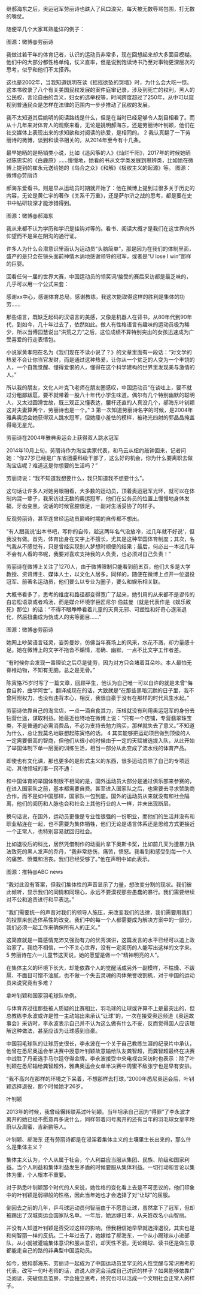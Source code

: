 继郝海东之后，奥运冠军劳丽诗也跌入了风口浪尖，每天被无数辱骂包围，打无数的嘴仗。

随便举几个大家耳熟能详的例子：

图源：微博@劳丽诗

我做过若干年的体育记者，认识的运动员非常多，现在回想起来却大多面目模糊。他们中的大部分都性格单纯，仗义直率，但是说到饱读诗书乃至对事物更深层次的思考，似乎和他们不太搭界。

这也是2002年，当我知道姚明在读《摇摇欲坠的哭墙》时，为什么会大吃一惊。这本书收录了八个有关美国民权发展的案件庭审记录，涉及到死亡的权利，黑人的公民权，言论自由的含义，妇女的选举权等，时间跨度超过了250年，从中可以窥视到普通民众是怎样在法律的范围内一步步推动了民权的发展。

我不太知道其后姚明的阅读路线是什么，但是在当时已经足够令人刮目相看了。而从十几年来对体育人的观察来看，无论是姚明郝海东，还是劳丽诗叶钊颖，他们在社交媒体上表现出来的求知欲和对阅读的热爱，是相同的。 2 我认真翻了一下劳丽诗的微博，谈到和读书相关的，从2014年至今有十几条。

最早她晒的是畅销类小说，比如《追风筝的人》《灿烂千阳》，2017年的时候她晒过陈忠实的《白鹿原》……慢慢地，她看的书从文学类发展到思辨类，比如她在微博上提到的崔永元送给她的《乌合之众》《和解》《极权主义的起源》等。 图源：微博@劳丽诗

郝海东爱看书，则是早从运动员时期就开始了：他在微博上提到过很多关于历史的内容，无论是黄仁宇的著作《关系千万重》，还是萨尔浒之战的思考，都是要在史书中钻研较深才能涉猎得到。 

图源：微博@郝海东

我从来都不认为学历和学识是挂钩对等的。看书、阅读大概才是我们在这世界向外仰望而不是呆在阴沟的通行证。

许多人为什么会潜意识里面认为运动员“头脑简单”，那是因为在我们的体制里面，盛产的是只会在镜头面前神情木讷地感谢领导的冠军，或者是“U lose I win”那样的巨婴。

回看任何一届的世界大赛，中国运动员的领奖词/接受的赛后采访都是最乏味的，几乎可以用一个公式来套：

感谢xx中心，感谢体育总局，感谢教练，我这次能取得这样的胜利是集体的功劳……

那些语言，既缺乏起码的汉语言的美感，又像是机器人在背书，从80年代到90年代，到如今，几十年过去了，依然如此。做人有性格语言有趣味的运动员极为稀少，所以当傅园慧说出“洪荒之力”之后，这位成绩不算特别突出的女孩迅速成为广受喜爱的行走表情包。

小说家黄孝阳在名为《我们现在不读小说了？》的文章里面有一段话：“对文学的热爱不会让你当官发财，而是通过这种热爱，让你从一个贫乏的人变为一个丰饶的人，一个自我觉醒、懂得爱恨的人，懂得在这个科学建构的世界里发现美与激情的人。”

所以我的朋友，文化人叶克飞老师在朋友圈感叹，中国运动员“在谈吐上，要不就过分粗鄙跋扈，要不就带着一股八十年代小学生味道。偶尔有几个特别幽默的聪明人，又太过圆滑世故，既三观正又懂表达，腰杆还直的人真没几个，郝海东叶钊颖这对夫妻算两个，劳丽诗也是一个。” 3 第一次知道劳丽诗名字的时候，是2004年雅典奥运会她获得双人跳水冠军，但她瘦小羞怯的模样，被艳光四射的郭晶晶掩盖得毫无星光。

劳丽诗在2004年雅典奥运会上获得双人跳水冠军

2014年10月上旬，劳丽诗作为淘宝卖家代表，和马云从纽约敲钟回来，记者问她：“你27岁已经是广东省团委科级干部了，这么好的机会，你为什么要离职去做淘宝店呢？难道这是你想要的生活吗？”

劳丽诗说：“我不知道我想要什么，我只知道我不想要什么”。

这句话让许多人对她另眼相看，大多数的运动员，顶着奥运冠军光环，就可以在体制内混一辈子，我采访过无数的奥运冠军，他们在公务员的位置上慢慢地身体发福，牙齿变黑，说话的时候官腔很足，一副对生活妥协了的样子。

反观劳丽诗，甚至连曾经运动员巅峰时期的自传都不想出。

“有人跟我说‘出本书吧，写你的自传，趁这两年名气没放冷，过几年就不好说’，但我没有做。首先，体育出身在文字上不擅长，尤其是这种举国体育制度；其次，名气我从不感觉有，只是曾经实现别人梦想时顺便的结果；最后，何必出一本过几年不会有人看的书呢，我要对喜欢支持我的人负责，也必须对自己负责！”

劳丽诗在微博上关注了1270人，由于微博限制只能看到前五页，他们大多是大学教授、资讯博主、媒体人士，以文化人居多。同样的，随便在微博上点开一位退役冠军、前著名运动员，他们要么以专业为圈子，要么和娱乐相关联。

大概书看多了，思考的维度和路径都变得宽广了起来，她引用的从来都不是谬传的白岩松语录或者鸡汤，而是媒介环境学巨匠尼尔·伯兹曼（就是代表作是《娱乐致死》那位）的话：“不得不眼睁睁看着儿童的天真无邪、可塑性和好奇心逐渐退化，然后扭曲成为伪成人的劣等面目……”

图源：微博@劳丽诗

她网上吵架语言轻灵，姿势曼妙，仿佛当年赛场上的风采，水花不溅，却力量感十足。她在微博上的文字不拖沓不煽情，准确、幽默，一点不比文字工作者差。

“有时候你会发现一番理论之后尽是徒劳，因为对方只会堵着耳朵吵。本人最怕无脊椎动物，不知有无脑，总之是无骨。”

陈寅恪75岁时写了一篇文章，回顾平生，他认为自己唯一可以自许的就是未曾“侮食自矜，曲学阿世”。翻译成现在的话，大致就是“在那些黑暗沉默的日子里，我不曾阿附权力，也没有违背本心，相反，我很自豪于没有在那样的时代风生水起。”

劳丽诗依靠自己的淘宝店，一点一滴自食其力，压根就没有利用奥运冠军的身份去钻营仕途，谋取利益。她最近也特地在微博上说：“只有一个店铺，专营翡翠珠宝类，不是普通的必需消费品，不必为支持去勉力购买，那样就失去了意义。”不知道为什么，总让我莫名地联想起陈寅恪的话。 4 其实能够把运动项目做到顶级的人一定需要很高的智商，但他们从很小的时候由于一定的天赋被选拨入队，从此开始了举国体制下单一层面的训练生活，相当一部分从此变成了流水线的体育产品。

即使也有文化课，那也更多的是形式主义的东西，很多运动员除了自己的专项运动，其他领域的事一窍不通：

和中国体育的举国体制很不相同的是，国外运动员大部分是通过俱乐部来参赛的，在进入国家队之前，基本都需要自费。甚至进入国家队之后，也需要去寻求赞助商合作，而不是如中国那样，国家队一包到底。国外的运动员从来就没有和社会隔离，他们的阅历和人脉也会和社会上其他行业的人一样，并未出现断层。

换句话说，在国外，运动员更像是专业性很强的一份职业，而他们的生活并没有和职业粘连在一起，也不需要为集体牺牲，他们无论是语言体系还是思维方式更接近一个正常人，也特别容易就回归社会。

比如退役后的科比，居然凭借制作的动画片拿下奥斯卡奖，比如前几天为遭暴力执法致死的黑人发声的乔丹，“我非常悲伤，痛苦，愤怒。我看到和感受到每一个人的痛苦、愤慨和沮丧。我们已经受够了。”他在声明中如此表示。

图源：推特@ABC news

“我对此没有答案，但我们集体性的声音显示了力量，想改变分割的现状。我们彼此倾听，显示我们的同情和同理心，永远不要漠视那些愚蠢的暴行。我们需要继续对不公和追责进行和平表达。”

“我们需要统一的声音对我们的领导人施压，来改变我们的法律，我们需要用我们的投票来创造体系性的改变。我们中的每一个人都需要成为解决方案中的一部分，我们必须一起工作来确保所有人的正义。”

这简直就是一篇感情充沛又强劲有力的优秀演讲，这篇发言的水平已经可以追上政治家了。我绝不相信，一个不关心世界，没有一定阅历的人能写出这样的文字来。 5 劳丽诗在六一儿童节这天说，她的愿望是做一个“精神明亮的人”。

在集体主义的环境下长大，却能依靠个人的觉醒活成另外一副模样，不枯燥、不跋扈、不面目可憎不油腻，也不做一个失去灵魂的肉体荣誉收割机，对于中国的运动员来说究竟有多难？

拿叶钊颖和国家羽毛球队举例。

与体育界过往那些被人质疑的比赛相比，羽毛球的让球或许算不上是最突出的，但总教练李永波或许是惟一主动站出来承认“让球”的，一次在接受奥运频道《奥运故事会》采访时，李永波表示自己并不认为这么做有什么不妥，反而觉得国人应该理解这种做法，甚至应该为让球感到自豪。

中国羽毛球队的让球历史很长，李永波在一个关于自己教练生涯的纪录片中承认，他曾在悉尼奥运会半决赛中授意叶钊颖故意输给队友龚智超，而龚智超最终在决赛中战胜了丹麦选手马尔廷夺得金牌。李永波接受中央电视台采访时也表示：除了叶钊颖在悉尼输给龚智超外，雅典奥运会女单半决赛中周蜜不敌张宁也是早有安排。

“我不高兴在那样的环境之下呆着，不想那样去打球。”2000年悉尼奥运会后，叶钊颖选择退役，那个时候她才26岁。

叶钊颖

2013年的时候，我曾经辗转联系过叶钊颖。当年坦承自己因为“得罪”了李永波才离开的她已经不愿意再多说什么，同样带着问号离开的还有当年的羽毛球女皇李玲蔚以及周蜜、吉新鹏等人。

叶钊颖、郝海东 还有劳丽诗都是在浸淫着集体主义的土壤里生长出来的，那么什么是集体主义？

集体主义认为，个人从属于社会，个人利益应当服从集团、民族、阶级和国家利益。当个人利益和集体利益发生矛盾的时候要服从集体利益。一切行动和言论以集体为重，个人根本不重要。

对于熟悉叶钊颖那个时代的人来说，她性格的变化看上去是不可思议的，他们印象中的叶钊颖是弱柳般的性格，因此当年她也才会选择了对“让球”的屈服。

倒回去之前的几年，乒乓球运动员何智丽由于不愿意让球，虽然拿下了冠军，但却被踢出了汉城奥运会国家队名单。一年后，她远嫁日本，从夫姓改名小山智丽。

并没有人知道叶钊颖是否受过这样的影响，但我相信她早早就选择退役，其实也是和何智丽一样的反抗。二十年过去了，她嫁给了郝海东，一个从小踢球从小进部队，从小就被灌输集体意识和服从意识，却天性不泯，无论踢球、读书还是做生意都能走自己的路的非典型中国运动员。

如今，她和郝海东、劳丽诗一起成为了中国运动员里罕见的人性觉醒与常识思考的代表。改写一句叶老师的话，谁说人终究会活成自己讨厌的样子？如果能够依靠广泛阅读，突破信息茧房，学会独立思考，终究也可以活成一个文明社会正常人的样子。 


